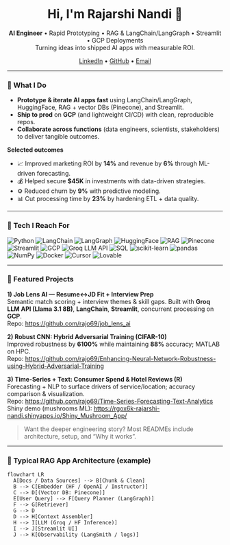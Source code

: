 <!--
README for: github.com/rajo69 (profile)
Tip: Keep this crisp. Update "Featured" + "Now" regularly.
-->

<h1 align="center">Hi, I'm Rajarshi Nandi 👋</h1>
<p align="center">
  <b>AI Engineer</b> • Rapid Prototyping • RAG & LangChain/LangGraph • Streamlit • GCP Deployments
  <br/>
  Turning ideas into shipped AI apps with measurable ROI.
</p>

<p align="center">
  <a href="https://www.linkedin.com/in/rajarshi-nandi/">LinkedIn</a> •
  <a href="https://github.com/rajo69">GitHub</a> •
  <a href="mailto:rajarshin264@gmail.com">Email</a>
</p>

---

### 🚀 What I Do
- **Prototype & iterate AI apps fast** using LangChain/LangGraph, HuggingFace, RAG + vector DBs (Pinecone), and Streamlit.
- **Ship to prod** on **GCP** (and lightweight CI/CD) with clean, reproducible repos.
- **Collaborate across functions** (data engineers, scientists, stakeholders) to deliver tangible outcomes.

**Selected outcomes**
- 📈 Improved marketing ROI by **14%** and revenue by **6%** through ML-driven forecasting.
- 💰 Helped secure **$45K** in investments with data-driven strategies.
- ⚙️ Reduced churn by **9%** with predictive modeling.
- 📊 Cut processing time by **23%** by hardening ETL + data quality.

---

### 🧰 Tech I Reach For
<p>
  <img alt="Python" src="https://img.shields.io/badge/Python-3776AB"/>
  <img alt="LangChain" src="https://img.shields.io/badge/LangChain-0D9488"/>
  <img alt="LangGraph" src="https://img.shields.io/badge/LangGraph-0891B2"/>
  <img alt="HuggingFace" src="https://img.shields.io/badge/HuggingFace-FFCC4D"/>
  <img alt="RAG" src="https://img.shields.io/badge/RAG-6B7280"/>
  <img alt="Pinecone" src="https://img.shields.io/badge/Pinecone-2563EB"/>
  <img alt="Streamlit" src="https://img.shields.io/badge/Streamlit-FF4B4B"/>
  <img alt="GCP" src="https://img.shields.io/badge/GCP-4285F4"/>
  <img alt="Groq LLM API" src="https://img.shields.io/badge/Groq%20LLM-111827"/>
  <img alt="SQL" src="https://img.shields.io/badge/SQL-3B82F6"/>
  <img alt="scikit-learn" src="https://img.shields.io/badge/scikit--learn-F7931E"/>
  <img alt="pandas" src="https://img.shields.io/badge/pandas-150458"/>
  <img alt="NumPy" src="https://img.shields.io/badge/NumPy-013243"/>
  <img alt="Docker" src="https://img.shields.io/badge/Docker-2496ED"/>
  <img alt="Cursor" src="https://img.shields.io/badge/Cursor%20(no/low%20code)-0F172A"/>
  <img alt="Lovable" src="https://img.shields.io/badge/Lovable%20(no/low%20code)-0F172A"/>
</p>

---

### 🌟 Featured Projects
<!-- Pin these repos on your GitHub profile to match this section -->

**1) Job Lens AI — Resume↔JD Fit + Interview Prep**  
Semantic match scoring + interview themes & skill gaps. Built with **Groq LLM API (Llama 3.1 8B)**, **LangChain**, **Streamlit**, concurrent processing on **GCP**.  
Repo: https://github.com/rajo69/job_lens_ai  
<!-- TODO: Add live demo link if hosted -->

**2) Robust CNN: Hybrid Adversarial Training (CIFAR-10)**  
Improved robustness by **6100%** while maintaining **88%** accuracy; MATLAB on HPC.  
Repo: https://github.com/rajo69/Enhancing-Neural-Network-Robustness-using-Hybrid-Adversarial-Training

**3) Time-Series + Text: Consumer Spend & Hotel Reviews (R)**  
Forecasting + NLP to surface drivers of service/location; accuracy comparison & visualization.  
Repo: https://github.com/rajo69/Time-Series-Forecasting-Text-Analytics  
Shiny demo (mushrooms ML): https://rgox6k-rajarshi-nandi.shinyapps.io/Shiny_Mushroom_App/

> Want the deeper engineering story? Most READMEs include architecture, setup, and “Why it works”.

---

### 🧩 Typical RAG App Architecture (example)
```mermaid
flowchart LR
  A[Docs / Data Sources] --> B[Chunk & Clean]
  B --> C[Embedder (HF / OpenAI / Instructor)]
  C --> D[(Vector DB: Pinecone)]
  E[User Query] --> F[Query Planner (LangGraph)]
  F --> G[Retriever]
  G --> D
  D --> H[Context Assembler]
  H --> I[LLM (Groq / HF Inference)]
  I --> J[Streamlit UI]
  J --> K[Observability (LangSmith / logs)]
